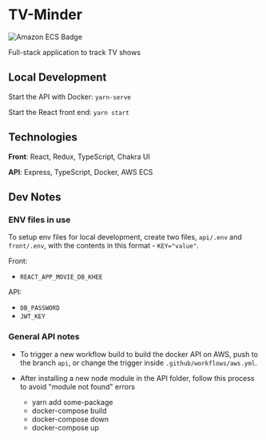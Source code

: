 # TV-Minder

![Amazon ECS Badge](https://github.com/trybick/tv-minder/workflows/Deploy%20API%20to%20Amazon%20ECS/badge.svg)

Full-stack application to track TV shows

## Local Development

Start the API with Docker: `yarn-serve`

Start the React front end: `yarn start`

## Technologies

**Front**: React, Redux, TypeScript, Chakra UI

**API**: Express, TypeScript, Docker, AWS ECS

## Dev Notes

### ENV files in use

To setup env files for local development, create two files, `api/.env` and `front/.env`, with the contents in this format - `KEY="value"`.

Front:

- `REACT_APP_MOVIE_DB_KHEE`

API:

- `DB_PASSWORD`
- `JWT_KEY`

### General API notes

- To trigger a new workflow build to build the docker API on AWS, push to the branch `api`, or change the trigger inside `.github/workflows/aws.yml`.

- After installing a new node module in the API folder, follow this process to avoid "module not found" errors
  - yarn add some-package
  - docker-compose build
  - docker-compose down
  - docker-compose up
